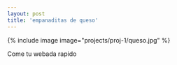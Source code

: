 ```yaml
---
layout: post
title: 'empanaditas de queso'
---
```

{% include image image="projects/proj-1/queso.jpg" %}

Come tu webada rapido
